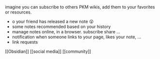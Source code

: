 imagine you can subscribe to others PKM wikis, add them to your favorites or resources.

- o your friend has released a new note 😮
- some notes recommended based on your history
- manage notes online, in a browser. subscribe share ...
- notification when someone links to your page, likes your note, ...
- link requests

[[Obsidian]]
[[social media]]
[[community]]